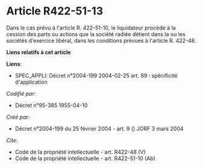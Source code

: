 # Article R422-51-13

Dans le cas prévu à l'article R. 422-51-10, le liquidateur procède à la cession des parts ou actions que la société radiée
détient dans la ou les sociétés d'exercice libéral, dans les conditions prévues à l'article R. 422-48.

**Liens relatifs à cet article**

**Liens**:

  - SPEC_APPLI: Décret n°2004-199 2004-02-25 art. 89 : spécificité d'application

_Codifié par_:

  - Décret n°95-385 1955-04-10

_Créé par_:

  - Décret n°2004-199 du 25 février 2004 - art. 9 () JORF 3 mars 2004

_Cite_:

  - Code de la propriété intellectuelle - art. R422-48 (V)
  - Code de la propriété intellectuelle - art. R422-51-10 (Ab)
